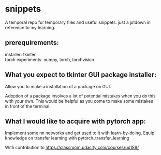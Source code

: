 # snippets
A temporal repo for temporary files and useful snippets.
just a jotdown in reference to my learning.

## prerequirements:
installer: tkinter <br>
torch experiments: numpy, torch, torchvision

## What you expect to tkinter GUI package installer:
Allow you to make a installation of a package on GUI.

Adoption of a package involves a lot of potential mistakes when you do this with your own.
This would be helpful as you come to make some mistakes in front of the terminal. 

## What I would like to acquire with pytorch app:
Implement some nn networks and get used to it with learn-by-doing.
Equip knowledge on transfer learning with pytorch_transfer_learning

With contribution to https://classroom.udacity.com/courses/ud188/
